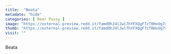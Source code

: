 ```yaml
---
title:  "Beata"
metadate: "hide"
categories: [ Rear Pussy ]
image: "https://external-preview.redd.it/famd0hJ4lJwl7hYFXQgF7zT0HxUg7r15VLoShgRHaAM.jpg?auto=webp&s=75b6479fd593b8483ae8dadef45331c187a9ba79"
thumb: "https://external-preview.redd.it/famd0hJ4lJwl7hYFXQgF7zT0HxUg7r15VLoShgRHaAM.jpg?width=960&crop=smart&auto=webp&s=ca83d48cf8c6a2b3835a5c946b2327ab0634748c"
visit: ""
---
```

Beata
